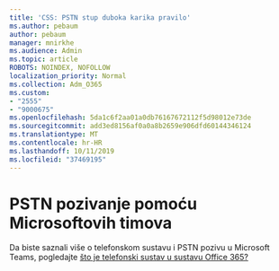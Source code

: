 ```yaml
---
title: 'CSS: PSTN stup duboka karika pravilo'
ms.author: pebaum
author: pebaum
manager: mnirkhe
ms.audience: Admin
ms.topic: article
ROBOTS: NOINDEX, NOFOLLOW
localization_priority: Normal
ms.collection: Adm_O365
ms.custom:
- "2555"
- "9000675"
ms.openlocfilehash: 5da1c6f2aa01a0db76167672112f5d98012e73de
ms.sourcegitcommit: add3ed8156af0a0a8b2659e906dfd60144346124
ms.translationtype: MT
ms.contentlocale: hr-HR
ms.lasthandoff: 10/11/2019
ms.locfileid: "37469195"
---
```

# <a name="pstn-calling-with-microsoft-teams"></a>PSTN pozivanje pomoću Microsoftovih timova

Da biste saznali više o telefonskom sustavu i PSTN pozivu u Microsoft Teams, pogledajte [što je telefonski sustav u sustavu Office 365?](https://docs.microsoft.com/microsoftteams/what-is-phone-system-in-office-365)